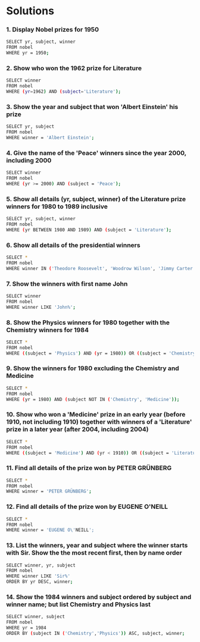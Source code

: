 # Solutions


### 1. Display Nobel prizes for 1950
```sh
SELECT yr, subject, winner
FROM nobel
WHERE yr = 1950;
```

### 2. Show who won the 1962 prize for Literature
```sh
SELECT winner
FROM nobel 
WHERE (yr=1962) AND (subject='Literature');
```

### 3. Show the year and subject that won 'Albert Einstein' his prize
```sh
SELECT yr, subject
FROM nobel
WHERE winner = 'Albert Einstein';
```

### 4. Give the name of the 'Peace' winners since the year 2000, including 2000
```sh
SELECT winner
FROM nobel 
WHERE (yr >= 2000) AND (subject = 'Peace');
```

### 5. Show all details (yr, subject, winner) of the Literature prize winners for 1980 to 1989 inclusive
```sh
SELECT yr, subject, winner 
FROM nobel 
WHERE (yr BETWEEN 1980 AND 1989) AND (subject = 'Literature');
```

### 6. Show all details of the presidential winners
```sh
SELECT *
FROM nobel 
WHERE winner IN ('Theodore Roosevelt', 'Woodrow Wilson', 'Jimmy Carter', 'Barack Obama');
```

### 7. Show the winners with first name John
```sh
SELECT winner
FROM nobel 
WHERE winner LIKE 'John%';
```

### 8. Show the Physics winners for 1980 together with the Chemistry winners for 1984
```sh
SELECT *
FROM nobel
WHERE ((subject = 'Physics') AND (yr = 1980)) OR ((subject = 'Chemistry') AND (yr = 1984));
```

### 9. Show the winners for 1980 excluding the Chemistry and Medicine
```sh
SELECT *
FROM nobel 
WHERE (yr = 1980) AND (subject NOT IN ('Chemistry', 'Medicine'));
```

### 10. Show who won a 'Medicine' prize in an early year (before 1910, not including 1910) together with winners of a 'Literature' prize in a later year (after 2004, including 2004)
```sh
SELECT *
FROM nobel
WHERE ((subject = 'Medicine') AND (yr < 1910)) OR ((subject = 'Literature') AND (yr >= 2004));
```

### 11. Find all details of the prize won by PETER GRÜNBERG
```sh
SELECT *
FROM nobel 
WHERE winner = 'PETER GRÜNBERG';
```

### 12. Find all details of the prize won by EUGENE O'NEILL
```sh
SELECT *
FROM nobel 
WHERE winner = 'EUGENE O\'NEILL';
```

### 13. List the winners, year and subject where the winner starts with Sir. Show the the most recent first, then by name order
```sh
SELECT winner, yr, subject
FROM nobel 
WHERE winner LIKE 'Sir%'
ORDER BY yr DESC, winner;
```

### 14. Show the 1984 winners and subject ordered by subject and winner name; but list Chemistry and Physics last
```sh
SELECT winner, subject
FROM nobel
WHERE yr = 1984
ORDER BY (subject IN ('Chemistry','Physics')) ASC, subject, winner;
```
